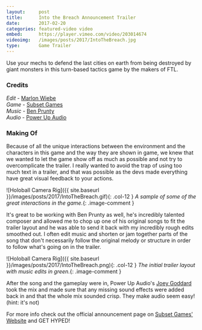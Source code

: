 ```yaml
---
layout:     post
title:      Into the Breach Announcement Trailer
date:       2017-02-20
categories: featured-video video
embed:      https://player.vimeo.com/video/203014674
videoimg:   /images/posts/2017/IntoTheBreach.jpg
type:       Game Trailer
---
```


Use your mechs to defend the last cities on earth from being destroyed by giant monsters in this turn-based tactics game by the makers of FTL.

### Credits  

_Edit_ - [Marlon Wiebe](http://mwiebe.com)  
_Game_ - [Subset Games](http://ftlgame.com)  
_Music_ - [Ben Prunty](https://benprunty.com)  
_Audio_ - [Power Up Audio](http://powerupaudio.com)  

### Making Of  

Because of all the unique interactions between the environment and the characters in this game and the way they are shown in game, we knew that we wanted to let the game show off as much as possible and not try to overcomplicate the trailer.  I really wanted to avoid the trap of using too much text in a trailer, and that was possible as the devs made everything have great visual feedback to your actions.

![Holoball Camera Rig]({{ site.baseurl }}/images/posts/2017/IntoTheBreach.gif){: .col-12 }
_A sample of some of the great interactions in the game._{: .image-comment }

It's great to be working with Ben Prunty as well, he's incredibly talented composer and allowed me to chop up one of his original songs to fit the trailer layout and he was able to send it back with my incredibly rough edits smoothed out.   I often edit music and shorten or jam together parts of the song that don't necessarily follow the original melody or structure in order to follow what's going on in the trailer.

![Holoball Camera Rig]({{ site.baseurl }}/images/posts/2017/IntoTheBreach.png){: .col-12 }
_The initial trailer layout with music edits in green._{: .image-comment }

After the song and the gameplay were in, Power Up Audio's [Joey Goddard](http://powerupaudio.com/team#joey) took the mix and made sure that any missing sound effects were added back in and that the whole mix sounded crisp.  They make audio seem easy!  (hint: it's not)

For more info check out the official announcement page on [Subset Games' Website](http://ftlgame.com/itb.html) and GET HYPED!

